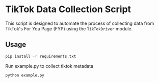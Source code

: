 # TikTok Data Collection Script

This script is designed to automate the process of collecting data from TikTok's For You Page (FYP) using the `TikTokDriver` module.

## Usage

```sh
pip install -r requirements.txt
```
Run example.py to collect tiktok metadata


```sh
python example.py
```